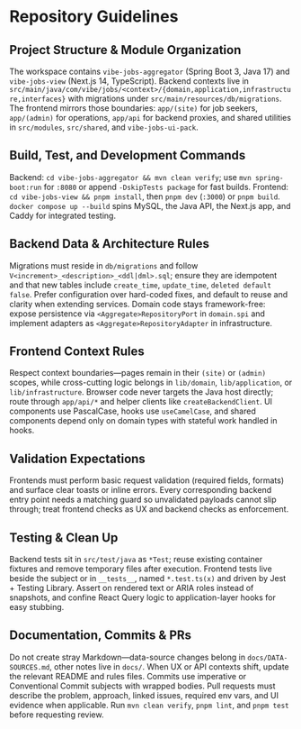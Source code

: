 # Repository Guidelines

## Project Structure & Module Organization
The workspace contains `vibe-jobs-aggregator` (Spring Boot 3, Java 17) and `vibe-jobs-view` (Next.js 14, TypeScript). Backend contexts live in `src/main/java/com/vibe/jobs/<context>/{domain,application,infrastructure,interfaces}` with migrations under `src/main/resources/db/migrations`. The frontend mirrors those boundaries: `app/(site)` for job seekers, `app/(admin)` for operations, `app/api` for backend proxies, and shared utilities in `src/modules`, `src/shared`, and `vibe-jobs-ui-pack`.

## Build, Test, and Development Commands
Backend: `cd vibe-jobs-aggregator && mvn clean verify`; use `mvn spring-boot:run` for `:8080` or append `-DskipTests package` for fast builds. Frontend: `cd vibe-jobs-view && pnpm install`, then `pnpm dev` (`:3000`) or `pnpm build`. `docker compose up --build` spins MySQL, the Java API, the Next.js app, and Caddy for integrated testing.

## Backend Data & Architecture Rules
Migrations must reside in `db/migrations` and follow `V<increment>_<description>_<ddl|dml>.sql`; ensure they are idempotent and that new tables include `create_time`, `update_time`, `deleted default false`. Prefer configuration over hard-coded fixes, and default to reuse and clarity when extending services. Domain code stays framework-free: expose persistence via `<Aggregate>RepositoryPort` in `domain.spi` and implement adapters as `<Aggregate>RepositoryAdapter` in infrastructure.

## Frontend Context Rules
Respect context boundaries—pages remain in their `(site)` or `(admin)` scopes, while cross-cutting logic belongs in `lib/domain`, `lib/application`, or `lib/infrastructure`. Browser code never targets the Java host directly; route through `app/api/*` and helper clients like `createBackendClient`. UI components use PascalCase, hooks use `useCamelCase`, and shared components depend only on domain types with stateful work handled in hooks.

## Validation Expectations
Frontends must perform basic request validation (required fields, formats) and surface clear toasts or inline errors. Every corresponding backend entry point needs a matching guard so unvalidated payloads cannot slip through; treat frontend checks as UX and backend checks as enforcement.

## Testing & Clean Up
Backend tests sit in `src/test/java` as `*Test`; reuse existing container fixtures and remove temporary files after execution. Frontend tests live beside the subject or in `__tests__`, named `*.test.ts(x)` and driven by Jest + Testing Library. Assert on rendered text or ARIA roles instead of snapshots, and confine React Query logic to application-layer hooks for easy stubbing.

## Documentation, Commits & PRs
Do not create stray Markdown—data-source changes belong in `docs/DATA-SOURCES.md`, other notes live in `docs/`. When UX or API contexts shift, update the relevant README and rules files. Commits use imperative or Conventional Commit subjects with wrapped bodies. Pull requests must describe the problem, approach, linked issues, required env vars, and UI evidence when applicable. Run `mvn clean verify`, `pnpm lint`, and `pnpm test` before requesting review.
